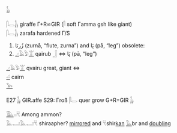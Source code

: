 𓃱  

𓋴𓂋𓃱 giraffe Γ+R⋍GIR (𓋴 soft Γamma gsh like giant)  
𓋴𓂋𓃱 zarafa hardened Γ/S  

1) زُرنَا‎ (zurnā, “flute, zurna”) and پَا‎ (pā, “leg”) obsolete:  
2) [𓈎](𓈎)𓄿𓅱[𓀠](𓀠) qairub 𓃀 ⇔ پَا‎ (pā, “leg”)  

[𓈎](𓈎)𓄿𓅱[𓀠](𓀠) qvairu great, giant ⇔  
[𓏘](𓏘) cairn  
[𓅨](𓅨)  

E27 𓃱 GIR.affe S29: Γroß 𓋴𓂋 quer grow G+R=GIR 𓃱  


[𓅔](𓅔)𓏮𓄛 Among ammon?  
𓅓𓂝𓅓𓂝𓄛 shiraapher? [mirrored](mirrored) and 𓄛shir[kan](kan)  [𓅓](𓅓)br and [doubling](doubling)  